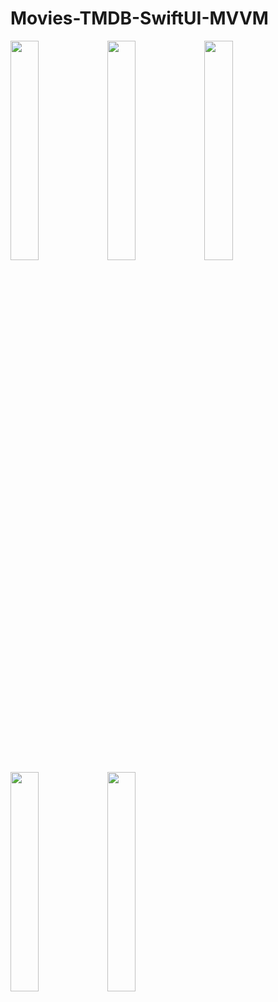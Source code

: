 # Movies-TMDB-SwiftUI-MVVM




<img src="https://github.com/onflyer/TMDB-App/assets/114020060/497f83af-89a7-4da5-a11e-99ef57ff44b0" width="30%" height="30%">
<img src="https://github.com/onflyer/TMDB-App/assets/114020060/d6871cc8-84e6-4d26-a1c0-ad47afe6f720" width="30%" height="30%">
<img src="https://github.com/onflyer/TMDB-App/assets/114020060/ccc2ad4b-a591-4bd9-8a09-28865c565d17" width="30%" height="30%">
<img src="https://github.com/onflyer/TMDB-App/assets/114020060/9ab2cbff-8b49-4372-b8d0-047d42dcb876" width="30%" height="30%">
<img src="https://github.com/onflyer/TMDB-App/assets/114020060/60df7a48-3386-4e27-9b66-4f92f0b89fe3" width="30%" height="30%">
